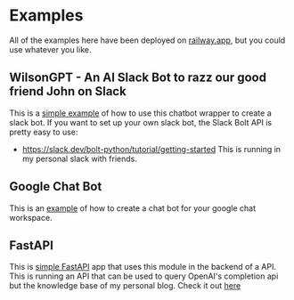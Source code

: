 # Examples
All of the examples here have been deployed on [railway.app](railway.app), but you
could use whatever you like.

## WilsonGPT - An AI Slack Bot to razz our good friend John on Slack
This is a [simple example](https://github.com/heathhenley/ChatGPTBot/tree/main/examples/slack) of how to use this chatbot wrapper to create a slack bot.
If you want to set up your own slack bot, the Slack Bolt API is pretty easy to
use:
- https://slack.dev/bolt-python/tutorial/getting-started
This is running in my personal slack with friends.

## Google Chat Bot
This is an [example](https://github.com/heathhenley/ChatGPTBot/tree/main/examples/google_chat) of how to create a chat bot for your google chat workspace.

## FastAPI
This is [simple FastAPI](https://github.com/heathhenley/ChatGPTBot/tree/main/examples/fast_api) app that uses this module in the backend of a API. This is running
an API that can be used to query OpenAI's completion api but the knowledge base of my
personal blog. Check it out [here](https://heathblogbot.up.railway.app/docs)
